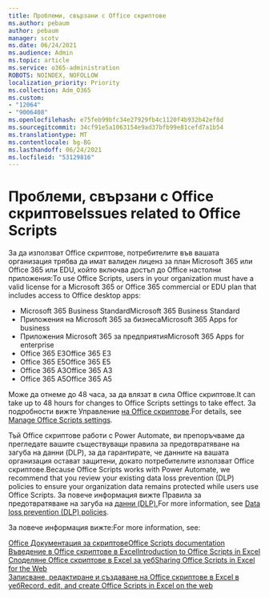 ```yaml
---
title: Проблеми, свързани с Office скриптове
ms.author: pebaum
author: pebaum
manager: scotv
ms.date: 06/24/2021
ms.audience: Admin
ms.topic: article
ms.service: o365-administration
ROBOTS: NOINDEX, NOFOLLOW
localization_priority: Priority
ms.collection: Adm_O365
ms.custom:
- "12064"
- "9006408"
ms.openlocfilehash: e75feb99bfc34e27929fb4c1120f4b932b42ef8d
ms.sourcegitcommit: 34cf91e5a1063154e9ad37bfb99e81cefd7a1b54
ms.translationtype: MT
ms.contentlocale: bg-BG
ms.lasthandoff: 06/24/2021
ms.locfileid: "53129816"
---
```

# <a name="issues-related-to-office-scripts"></a><span data-ttu-id="8c1dd-102">Проблеми, свързани с Office скриптове</span><span class="sxs-lookup"><span data-stu-id="8c1dd-102">Issues related to Office Scripts</span></span>

<span data-ttu-id="8c1dd-103">За да използват Office скриптове, потребителите във вашата организация трябва да имат валиден лиценз за план Microsoft 365 или Office 365 или EDU, който включва достъп до Office настолни приложения:</span><span class="sxs-lookup"><span data-stu-id="8c1dd-103">To use Office Scripts, users in your organization must have a valid license for a Microsoft 365 or Office 365 commercial or EDU plan that includes access to Office desktop apps:</span></span>

- <span data-ttu-id="8c1dd-104">Microsoft 365 Business Standard</span><span class="sxs-lookup"><span data-stu-id="8c1dd-104">Microsoft 365 Business Standard</span></span>
- <span data-ttu-id="8c1dd-105">Приложения на Microsoft 365 за бизнеса</span><span class="sxs-lookup"><span data-stu-id="8c1dd-105">Microsoft 365 Apps for business</span></span>
- <span data-ttu-id="8c1dd-106">Приложения Microsoft 365 за предприятия</span><span class="sxs-lookup"><span data-stu-id="8c1dd-106">Microsoft 365 Apps for enterprise</span></span>
- <span data-ttu-id="8c1dd-107">Office 365 E3</span><span class="sxs-lookup"><span data-stu-id="8c1dd-107">Office 365 E3</span></span>
- <span data-ttu-id="8c1dd-108">Office 365 E5</span><span class="sxs-lookup"><span data-stu-id="8c1dd-108">Office 365 E5</span></span>
- <span data-ttu-id="8c1dd-109">Office 365 A3</span><span class="sxs-lookup"><span data-stu-id="8c1dd-109">Office 365 A3</span></span>
- <span data-ttu-id="8c1dd-110">Office 365 A5</span><span class="sxs-lookup"><span data-stu-id="8c1dd-110">Office 365 A5</span></span>

<span data-ttu-id="8c1dd-111">Може да отнеме до 48 часа, за да влязат в сила Office скриптове.</span><span class="sxs-lookup"><span data-stu-id="8c1dd-111">It can take up to 48 hours for changes to Office Scripts settings to take effect.</span></span> <span data-ttu-id="8c1dd-112">За подробности вижте Управление [на Office скриптове](/microsoft-365/admin/manage/manage-office-scripts-settings).</span><span class="sxs-lookup"><span data-stu-id="8c1dd-112">For details, see [Manage Office Scripts settings](/microsoft-365/admin/manage/manage-office-scripts-settings).</span></span>

<span data-ttu-id="8c1dd-113">Тъй Office скриптове работи с Power Automate, ви препоръчваме да прегледате вашите съществуващи правила за предотвратяване на загуба на данни (DLP), за да гарантирате, че данните на вашата организация остават защитени, докато потребителите използват Office скриптове.</span><span class="sxs-lookup"><span data-stu-id="8c1dd-113">Because Office Scripts works with Power Automate, we recommend that you review your existing data loss prevention (DLP) policies to ensure your organization data remains protected while users use ‎Office Scripts‎.</span></span> <span data-ttu-id="8c1dd-114">За повече информация вижте Правила за предотвратяване на загуба на [данни (DLP).](/power-automate/prevent-data-loss)</span><span class="sxs-lookup"><span data-stu-id="8c1dd-114">For more information, see [Data loss prevention (DLP) policies](/power-automate/prevent-data-loss).</span></span>

<span data-ttu-id="8c1dd-115">За повече информация вижте:</span><span class="sxs-lookup"><span data-stu-id="8c1dd-115">For more information, see:</span></span>

[<span data-ttu-id="8c1dd-116">Office Документация за скриптове</span><span class="sxs-lookup"><span data-stu-id="8c1dd-116">Office Scripts documentation</span></span>](/office/dev/scripts/)<br/>
[<span data-ttu-id="8c1dd-117">Въведение в Office скриптове в Excel</span><span class="sxs-lookup"><span data-stu-id="8c1dd-117">Introduction to Office Scripts in Excel</span></span>](https://support.microsoft.com/office/introduction-to-office-scripts-in-excel-9fbe283d-adb8-4f13-a75b-a81c6baf163a)<br/>
[<span data-ttu-id="8c1dd-118">Споделяне Office скриптове в Excel за уеб</span><span class="sxs-lookup"><span data-stu-id="8c1dd-118">Sharing Office Scripts in Excel for the Web</span></span>](https://support.microsoft.com/office/sharing-office-scripts-in-excel-for-the-web-226eddbc-3a44-4540-acfe-fccda3d1122b)<br/>
[<span data-ttu-id="8c1dd-119">Записване, редактиране и създаване на Office скриптове в Excel в уеб</span><span class="sxs-lookup"><span data-stu-id="8c1dd-119">Record, edit, and create Office Scripts in Excel on the web</span></span>](/office/dev/scripts/tutorials/excel-tutorial)